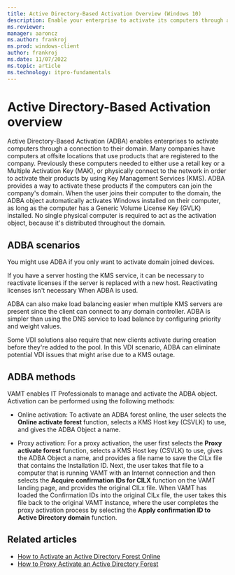 ```yaml
---
title: Active Directory-Based Activation Overview (Windows 10)
description: Enable your enterprise to activate its computers through a connection to their domain using Active Directory-Based Activation (ADBA).
ms.reviewer: 
manager: aaroncz
ms.author: frankroj
ms.prod: windows-client
author: frankroj
ms.date: 11/07/2022
ms.topic: article
ms.technology: itpro-fundamentals
---
```


# Active Directory-Based Activation overview

Active Directory-Based Activation (ADBA) enables enterprises to activate computers through a connection to their domain. Many companies have computers at offsite locations that use products that are registered to the company. Previously these computers needed to either use a retail key or a Multiple Activation Key (MAK), or physically connect to the network in order to activate their products by using Key Management Services (KMS). ADBA provides a way to activate these products if the computers can join the company's domain. When the user joins their computer to the domain, the ADBA object automatically activates Windows installed on their computer, as long as the computer has a Generic Volume License Key (GVLK) installed. No single physical computer is required to act as the activation object, because it's distributed throughout the domain.

## ADBA scenarios

You might use ADBA if you only want to activate domain joined devices.

If you have a server hosting the KMS service, it can be necessary to reactivate licenses if the server is replaced with a new host. Reactivating licenses isn't necessary When ADBA is used.

ADBA can also make load balancing easier when multiple KMS servers are present since the client can connect to any domain controller. ADBA is simpler than using the DNS service to load balance by configuring priority and weight values.

Some VDI solutions also require that new clients activate during creation before they're added to the pool. In this VDI scenario, ADBA can eliminate potential VDI issues that might arise due to a KMS outage.

## ADBA methods

VAMT enables IT Professionals to manage and activate the ADBA object. Activation can be performed using the following methods:

- Online activation: To activate an ADBA forest online, the user selects the **Online activate forest** function, selects a KMS Host key (CSVLK) to use, and gives the ADBA Object a name.

- Proxy activation: For a proxy activation, the user first selects the **Proxy activate forest** function, selects a KMS Host key (CSVLK) to use, gives the ADBA Object a name, and provides a file name to save the CILx file that contains the Installation ID. Next, the user takes that file to a computer that is running VAMT with an Internet connection and then selects the **Acquire confirmation IDs for CILX** function on the VAMT landing page, and provides the original CILx file. When VAMT has loaded the Confirmation IDs into the original CILx file, the user takes this file back to the original VAMT instance, where the user completes the proxy activation process by selecting the **Apply confirmation ID to Active Directory domain** function.

## Related articles

- [How to Activate an Active Directory Forest Online](./activate-forest-vamt.md)
- [How to Proxy Activate an Active Directory Forest](./activate-forest-by-proxy-vamt.md)
